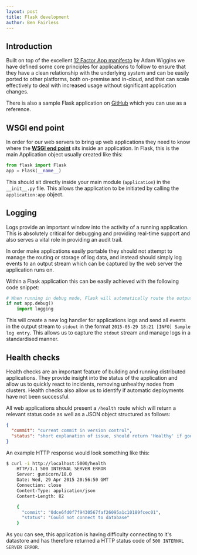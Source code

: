 ```yaml
---
layout: post
title: Flask development
author: Ben Fairless
---
```


## Introduction

Built on top of the excellent [12 Factor App manifesto](http://12factor.net/) by Adam Wiggins we have defined some core principles for applications to follow to ensure that they have a clean relationship with the underlying system and can be easily ported to other platforms, both on-premise and in-cloud, and that can scale effectively to deal with increased usage without significant application changes.

There is also a sample Flask application on [GitHub](https://github.com/) which you can use as a reference.

## WSGI end point

In order for our web servers to bring up web applications they need to know where the [**WSGI end point**](https://www.python.org/dev/peps/pep-0333/#the-application-framework-side) sits inside an application. In Flask, this is the main Application object usually created like this:

```python
from flask import Flask
app = Flask(__name__)
```

This should sit directly inside your main module (`application`) in the `__init__.py` file. This allows the application to be initiated by calling the `application:app` object.


## Logging

Logs provide an important window into the activity of a running application. This is absolutely critical for debugging and providing real-time support and also serves a vital role in providing an audit trail.

In order make applications easily portable they should not attempt to manage the routing or storage of log data, and instead should simply log events to an output stream which can be captured by the web server the application runs on.

Within a Flask application this can be easily achieved with the following code snippet:

```python
# When running in debug mode, Flask will automatically route the output stream to the console
if not app.debug()
    import logging
```

This will create a new log handler for applications logs and send all events in the output stream to `stdout` in the format `2015-05-29 18:21 [INFO] Sample log entry`. This allows us to capture the `stdout` stream and manage logs in a standardised manner.

## Health checks

Health checks are an important feature of building and running distributed applications. They provide insight into the status of the application and allow us to quickly react to incidents, removing unhealthy nodes from clusters. Health checks also allow us to identify if automatic deployments have not been successful.

All web applications should present a `/health` route which will return a relevant status code as well as a JSON object structured as follows:

```json
{
  "commit": "current commit in version control",
  "status": "short explanation of issue, should return 'Healthy' if good"
}
```

An example HTTP response would look something like this:

```bash
$ curl -i http://localhost:5000/health
    HTTP/1.1 500 INTERNAL SERVER ERROR
    Server: gunicorn/18.0
    Date: Wed, 29 Apr 2015 20:56:50 GMT
    Connection: close
    Content-Type: application/json
    Content-Length: 82

    {
      "commit": "0dce6fd0f7f9430567faf26095a1c10189fcec01",
      "status": "Could not connect to database"
    }
```
As you can see, this application is having difficulty connecting to it's datastore and has therefore returned a HTTP status code of `500 INTERNAL SERVER ERROR`.
